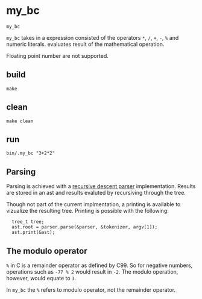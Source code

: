 # my_bc 

`my_bc` 

`my_bc` takes in a expression consisted of the operators `*`, `/`, `+`, `-`, `%` and numeric literals. evaluates result of the mathematical operation.

Floating point number are not supported.


## build 

    make


## clean
    
    make clean  


## run
    
    bin/.my_bc "3+2*2"


## Parsing

Parsing is achieved with a [recursive descent parser](https://en.wikipedia.org/wiki/Recursive_descent_parser) implementation. Results are stored in an ast and results evaluted by recursiving through the tree.

Though not part of the current implmentation, a printing is available to vizualize the resulting tree. Printing is possible with the following:

      tree_t tree; 
      ast.root = parser.parse(&parser, &tokenizer, argv[1]);
      ast.print(&ast);


## The modulo operator

   `%` in C is a remainder operator as defined by C99. So for negative numbers, operations such as `-77 % 2` would result in `-2`. The modulo operation, however, would equate to `3`.
   
   In `my_bc` the `%` refers to modulo operator, not the remainder operator.
